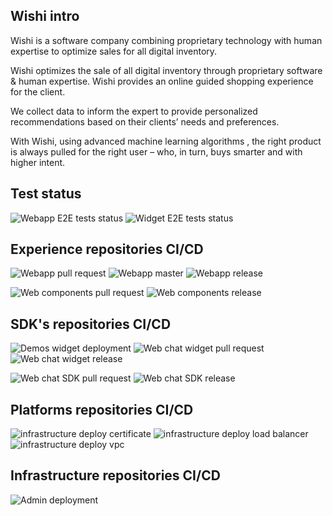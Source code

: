 ## Wishi intro

Wishi is a software company combining proprietary technology with human expertise to optimize sales for all digital inventory.

Wishi optimizes the sale of all digital inventory through proprietary software & human expertise. Wishi provides an online guided shopping experience for the client.

We collect data to inform the expert to provide personalized recommendations based on their clients’ needs and preferences.

With Wishi, using advanced machine learning algorithms , the right product is always pulled for the right user – who, in turn, buys smarter and with higher intent.


## Test status

![Webapp E2E tests status](https://github.com/wishidev/webapp-e2e/actions/workflows/ci.yml/badge.svg)
![Widget E2E tests status](https://github.com/wishidev/widget-e2e/actions/workflows/run-e2e.yml/badge.svg)


## Experience repositories CI/CD

![Webapp pull request](https://github.com/wishidev/web-app/actions/workflows/pull-request.yml/badge.svg)
![Webapp master](https://github.com/wishidev/web-app/actions/workflows/master.yml/badge.svg)
![Webapp release](https://github.com/wishidev/web-app/actions/workflows/release.yml/badge.svg)

![Web components pull request](https://github.com/wishidev/web-components/actions/workflows/pull-request.yml/badge.svg)
![Web components release](https://github.com/wishidev/web-components/actions/workflows/release.yml/badge.svg)

## SDK's repositories CI/CD
![Demos widget deployment](https://github.com/wishidev/demos/actions/workflows/widget-qa-release.yml/badge.svg)
![Web chat widget pull request](https://github.com/wishidev/web-chat-widget/actions/workflows/pull-request.yml/badge.svg)
![Web chat widget release](https://github.com/wishidev/web-chat-widget/actions/workflows/release.yml/badge.svg)

![Web chat SDK pull request](https://github.com/wishidev/web-chat-sdk/actions/workflows/pull-request.yml/badge.svg)
![Web chat SDK release](https://github.com/wishidev/web-chat-sdk/actions/workflows/release.yml/badge.svg)



## Platforms repositories CI/CD

![infrastructure deploy certificate](https://github.com/wishidev/infrastructure/actions/workflows/deploy-certificate.yml/badge.svg)
![infrastructure deploy load balancer](https://github.com/wishidev/infrastructure/actions/workflows/deploy-load-balancer.yml/badge.svg)
![infrastructure deploy vpc](https://github.com/wishidev/infrastructure/actions/workflows/deploy-vpc.yml/badge.svg)

## Infrastructure repositories CI/CD

![Admin deployment](https://github.com/wishidev/admin/actions/workflows/ci.yml/badge.svg)
